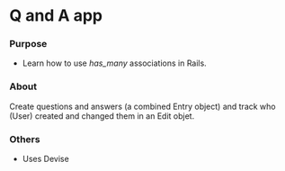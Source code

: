 Q and A app
===========

### Purpose

- Learn how to use *has_many* associations in Rails.

### About

Create questions and answers (a combined Entry object) and track who (User) created and changed them in an Edit objet. 

### Others

- Uses Devise 


